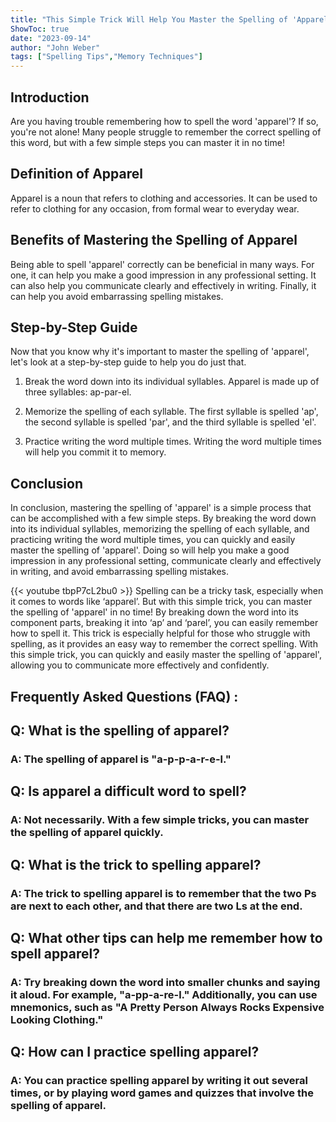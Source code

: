 ```yaml
---
title: "This Simple Trick Will Help You Master the Spelling of 'Apparel' in No Time!"
ShowToc: true 
date: "2023-09-14"
author: "John Weber" 
tags: ["Spelling Tips","Memory Techniques"]
---
```

## Introduction

Are you having trouble remembering how to spell the word 'apparel'? If so, you're not alone! Many people struggle to remember the correct spelling of this word, but with a few simple steps you can master it in no time!

## Definition of Apparel

Apparel is a noun that refers to clothing and accessories. It can be used to refer to clothing for any occasion, from formal wear to everyday wear.

## Benefits of Mastering the Spelling of Apparel

Being able to spell 'apparel' correctly can be beneficial in many ways. For one, it can help you make a good impression in any professional setting. It can also help you communicate clearly and effectively in writing. Finally, it can help you avoid embarrassing spelling mistakes.

## Step-by-Step Guide

Now that you know why it's important to master the spelling of 'apparel', let's look at a step-by-step guide to help you do just that.

1. Break the word down into its individual syllables. Apparel is made up of three syllables: ap-par-el.

2. Memorize the spelling of each syllable. The first syllable is spelled 'ap', the second syllable is spelled 'par', and the third syllable is spelled 'el'.

3. Practice writing the word multiple times. Writing the word multiple times will help you commit it to memory.

## Conclusion

In conclusion, mastering the spelling of 'apparel' is a simple process that can be accomplished with a few simple steps. By breaking the word down into its individual syllables, memorizing the spelling of each syllable, and practicing writing the word multiple times, you can quickly and easily master the spelling of 'apparel'. Doing so will help you make a good impression in any professional setting, communicate clearly and effectively in writing, and avoid embarrassing spelling mistakes.

{{< youtube tbpP7cL2bu0 >}} 
Spelling can be a tricky task, especially when it comes to words like ‘apparel’. But with this simple trick, you can master the spelling of 'apparel' in no time! By breaking down the word into its component parts, breaking it into ‘ap’ and ‘parel’, you can easily remember how to spell it. This trick is especially helpful for those who struggle with spelling, as it provides an easy way to remember the correct spelling. With this simple trick, you can quickly and easily master the spelling of 'apparel', allowing you to communicate more effectively and confidently.

## Frequently Asked Questions (FAQ) :
<h2>Q: What is the spelling of apparel?</h2>

<h3>A: The spelling of apparel is "a-p-p-a-r-e-l."</h3>

<h2>Q: Is apparel a difficult word to spell?</h2>

<h3>A: Not necessarily. With a few simple tricks, you can master the spelling of apparel quickly.</h3>

<h2>Q: What is the trick to spelling apparel?</h2>

<h3>A: The trick to spelling apparel is to remember that the two Ps are next to each other, and that there are two Ls at the end.</h3>

<h2>Q: What other tips can help me remember how to spell apparel?</h2>

<h3>A: Try breaking down the word into smaller chunks and saying it aloud. For example, "a-pp-a-re-l." Additionally, you can use mnemonics, such as "A Pretty Person Always Rocks Expensive Looking Clothing."</h3>

<h2>Q: How can I practice spelling apparel?</h2>

<h3>A: You can practice spelling apparel by writing it out several times, or by playing word games and quizzes that involve the spelling of apparel.</h3>





